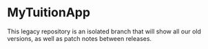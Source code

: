# MyTuitionApp
This legacy repository is an isolated branch that will show all our old versions, as well as patch notes between releases.
